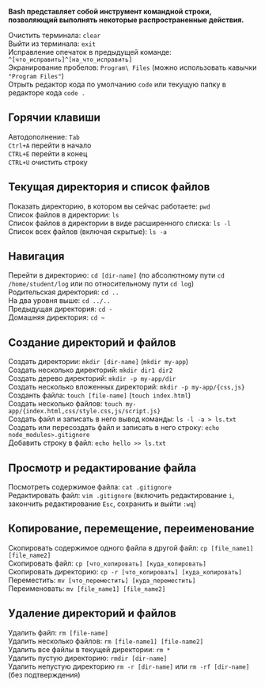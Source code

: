 **Bash представляет собой инструмент командной строки, позволяющий выполнять некоторые распространенные действия.**  

Очистить терминала: `clear`  
Выйти из терминала: `exit`  
Исправление опечаток в предыдущей команде: `^[что_исправить]^[на_что_исправить]`  
Экранирование пробелов: `Program\ Files` (можно использовать кавычки `"Program Files"`)  
Отрыть редактор кода по умолчанию `code` или текущую папку в редакторе кода `code .` 

## Горячии клавиши
Автодополнение: `Tab`  
`Ctrl+A` перейти в начало  
`CTRL+E` перейти в конец  
`CTRL+U` очистить строку  

## Текущая директория и список файлов
Показать директорию, в котором вы сейчас работаете: `pwd`  
Список файлов в директории: `ls`  
Список файлов в директории в виде расширенного списка: `ls -l`   
Список всех файлов (включая скрытые): `ls -a`

## Навигация
Перейти в директорию: `cd [dir-name]` (по абсолютному пути `cd /home/student/log` или по относительному пути `cd log`)    
Родительская директория: `cd ..`  
На два уровня выше: `cd ../..`  
Предыдущая директория: `cd -`  
Домашняя директория: `cd ~`  

## Создание директорий и файлов
Создать директории: `mkdir [dir-name]` (`mkdir my-app`)  
Создать несколько директорий: `mkdir dir1 dir2`  
Создать дерево директорий: `mkdir -p my-app/dir`  
Создать несколько вложенных директорий: `mkdir -p my-app/{css,js}`  
Созданть файла: `touch [file-name]` (`touch index.html`)  
Создать несколько файлов: `touch my-app/{index.html,css/style.css,js/script.js}`  
Создать файл и записать в него вывод команды: `ls -l -a > ls.txt`  
Создать или пересоздать файл и записать в него строку: `echo node_modules>.gitignore`  
Добавить строку в файл: `echo hello >> ls.txt`  

## Просмотр и редактирование файла
Посмотреть содержимое файла: `cat .gitignore`  
Редактировать файл: `vim .gitignore` (включить редактирование `i`, закончить редактирование `Esc`, сохранить и выйти `:wq`)

## Копирование, перемещение, переименование
Скопировать содержимое одного файла в другой файл: `cp [file_name1] [file_name2]`  
Скопировать файл: `cp [что_копировать] [куда_копировать]`  
Скопировать директорию: `cp -r [что_копировать] [куда_копировать]`  
Переместить: `mv [что_переместить] [куда_переместить]`  
Переименовать: `mv [file_name1] [file_name2]`  

## Удаление директорий и файлов
Удалить файл: `rm [file-name]`   
Удалить несколько файлов: `rm [file-name1] [file-name2]`     
Удалить все файлы в текущей директории: `rm *`  
Удалить пустую директорию: `rmdir [dir-name]`  
Удалить непустую директорию `rm -r [dir-name]` или `rm -rf [dir-name]` (без подтверждения)
